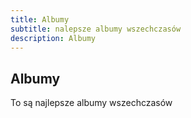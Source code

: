 ```yaml
---
title: Albumy
subtitle: nalepsze albumy wszechczasów
description: Albumy
---
```

## Albumy ## 
To są najlepsze albumy wszechczasów